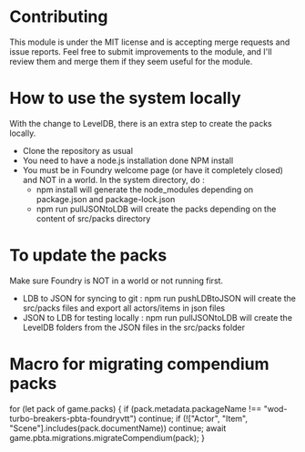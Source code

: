 # Contributing

This module is under the MIT license and is accepting merge requests and issue reports. Feel free to submit improvements to the module, and I'll review them and merge them if they seem useful for the module.

# How to use the system locally

With the change to LevelDB, there is an extra step to create the packs locally.

- Clone the repository as usual
- You need to have a node.js installation done NPM install
- You must be in Foundry welcome page (or have it completely closed) and NOT in a world. In the system directory, do :
    - npm install will generate the node_modules depending on package.json and package-lock.json
    - npm run pullJSONtoLDB will create the packs depending on the content of src/packs directory

# To update the packs
Make sure Foundry is NOT in a world or not running first.
-  LDB to JSON for syncing to git : npm run pushLDBtoJSON will create the src/packs files and export all actors/items in json files
-  JSON to LDB for testing locally : npm run pullJSONtoLDB will create the LevelDB folders from the JSON files in the src/packs folder

# Macro for migrating compendium packs
for (let pack of game.packs) {
    if (pack.metadata.packageName !== "wod-turbo-breakers-pbta-foundryvtt") continue;
    if (!["Actor", "Item", "Scene"].includes(pack.documentName)) continue;
    await game.pbta.migrations.migrateCompendium(pack);
}
